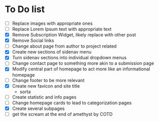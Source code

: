 # To Do list

- [ ] Replace images with appropriate ones
- [ ] Replace Lorem Ipsum text with appropriate text
- [x] Remove Subscription Widget, likely replace with other post
- [x] Remove Social links
- [ ] Change about page from author to project related
- [x] Create new sections of sidenav menu
- [x] Turn sidenav sections into individual dropdown menus
- [ ] Change contact page to something more akin to a submission page
- [x] Modify central part of homepage to act more like an informational homepage
- [ ] Change footer to be more relevant
- [x] Create new favicon and site title
    - sorta
- [ ] Create statistic and info pages
- [ ] Change homepage cards to lead to categorization pages
- [x] Create several subpages
- [ ] get the scream at the end of amethyst by COTD